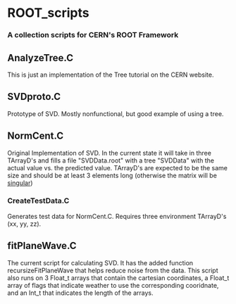 # ROOT_scripts
### A collection scripts for CERN's ROOT Framework

## AnalyzeTree.C

This is just an implementation of the Tree tutorial on the CERN website.

## SVDproto.C

Prototype of SVD. Mostly nonfunctional, but good example of using a tree.

## NormCent.C

Original Implementation of SVD. In the current state it will take in three TArrayD's and fills a file "SVDData.root" with a tree "SVDData" with the actual value vs. the predicted value. TArrayD's are expected to be the same size and should be at least 3 elements long (otherwise the matrix will be [singular](https://en.wikipedia.org/wiki/Invertible_matrix))

### CreateTestData.C

Generates test data for NormCent.C. Requires three environment TArrayD's (xx, yy, zz).

## fitPlaneWave.C

The current script for calculating SVD. It has the added function recursizeFitPlaneWave that helps reduce noise from the data. This script also runs on 3 Float_t arrays that contain the cartesian coordinates, a Float_t array of flags that indicate weather to use the corresponding cooridnate, and an Int_t that indicates the length of the arrays. 


